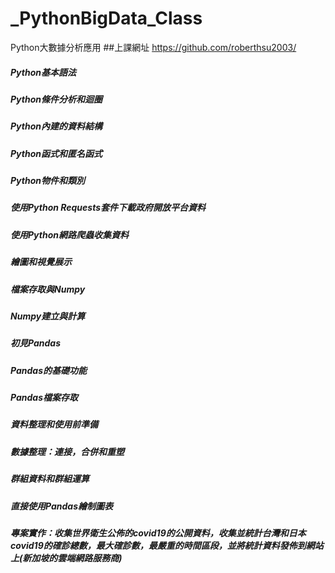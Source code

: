 # _PythonBigData_Class
Python大數據分析應用
##上課網址
https://github.com/roberthsu2003/

#####	Python基本語法	
#####	Python條件分析和迴圈
#####	Python內建的資料結構	
#####	Python函式和匿名函式	
##### Python物件和類別			
#####	使用Python Requests套件下載政府開放平台資料	
##### 使用Python網路爬蟲收集資料	
##### 繪圖和視覺展示
#####	檔案存取與Numpy	
#####	Numpy建立與計算	
#####	初見Pandas		
#####	Pandas的基礎功能	
#####	Pandas檔案存取	
#####	資料整理和使用前準備	
#####	數據整理：連接，合併和重塑			
#####	群組資料和群組運算	
#####	直接使用Pandas繪制圖表	
#####	專案實作：收集世界衛生公佈的covid19的公開資料，收集並統計台灣和日本covid19的確診總數，最大確診數，最嚴重的時間區段，並將統計資料發佈到網站上(新加坡的雲端網路服務商)
